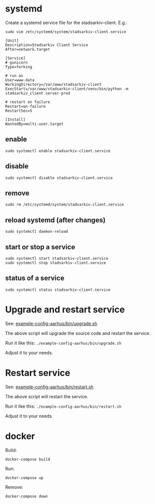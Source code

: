 # systemd

Create a systemd service file for the stadsarkiv-client. E.g.:

    sudo vim /etc/systemd/system/stadsarkiv-client.service

```
[Unit]
Description=Stadsarkiv Client Service
After=network.target

[Service]
# gunicorn
Type=forking

# run as
User=www-data
WorkingDirectory=/var/www/stadsarkiv-client
ExecStart=/var/www/stadsarkiv-client/venv/bin/python -m stadsarkiv_client server-prod

# restart on failure
Restart=on-failure
RestartSec=5

[Install]
WantedBy=multi-user.target

```

## enable

    sudo systemctl enable stadsarkiv-client.service

## disable

    sudo systemctl disable stadsarkiv-client.service

## remove

    sudo rm /etc/systemd/system/stadsarkiv-client.service 

## reload systemd (after changes)
    
    sudo systemctl daemon-reload

## start or stop a service
    
    sudo systemctl start stadsarkiv-client.service
    sudo systemctl stop stadsarkiv-client.service

## status of a service
    
    sudo systemctl status stadsarkiv-client.service


# Upgrade and restart service

See: [example-config-aarhus/bin/upgrade.sh](example-config-aarhus/bin/upgrade.sh)

The above script will upgrade the source code and restart the service. 

Run it like this: `./example-config-aarhus/bin/upgrade.sh`

Adjust it to your needs.

# Restart service

See: [example-config-aarhus/bin/restart.sh](example-config-aarhus/bin/restart.sh)

The above script will restart the service.

Run it like this: `./example-config-aarhus/bin/restart.sh`

Adjust it to your needs.

# docker

Build:

    docker-compose build 

Run:
    
    docker-compose up

Remove:

    docker-compose down
